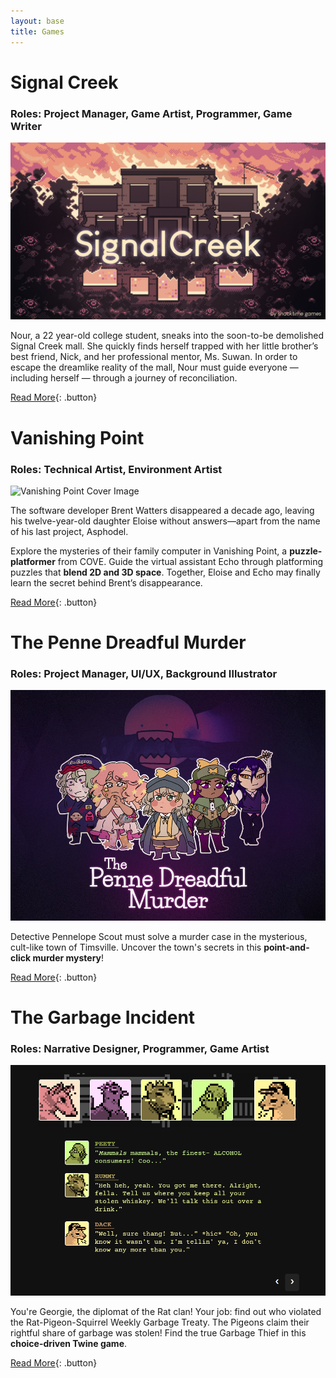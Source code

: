 ```yaml
---
layout: base
title: Games
---
```

# Signal Creek
### Roles: Project Manager, Game Artist, Programmer, Game Writer
![Signal Creek Cover Image](images/signal_creek_heroimage.png)

Nour, a 22 year-old college student, sneaks into the soon-to-be demolished Signal Creek mall. She quickly finds herself trapped with her little brother’s best friend, Nick, and her professional mentor, Ms. Suwan. In order to escape the dreamlike reality of the mall, Nour must guide everyone — including herself — through a journey of reconciliation.

[Read More](http://snacktimegamestudio.com/signalcreek){: .button}

# Vanishing Point
### Roles: Technical Artist, Environment Artist
![Vanishing Point Cover Image](images/vanishingpointcover.png)

The software developer Brent Watters disappeared a decade ago, leaving his twelve-year-old daughter Eloise without answers––apart from the name of his last project, Asphodel. 

Explore the mysteries of their family computer in Vanishing Point, a **puzzle-platformer** from COVE. Guide the virtual assistant Echo through platforming puzzles that **blend 2D and 3D space**. Together, Eloise and Echo may finally learn the secret behind Brent’s disappearance.

[Read More](vanishingpoint.html){: .button}

# The Penne Dreadful Murder
### Roles: Project Manager, UI/UX, Background Illustrator
![Penne Dreadful Cover Image](images/penne_thumbnail.png)

Detective Pennelope Scout must solve a murder case in the mysterious, cult-like town of Timsville. Uncover the town's secrets in this **point-and-click murder mystery**!

[Read More](pennedreadful.html){: .button}

# The Garbage Incident
### Roles: Narrative Designer, Programmer, Game Artist
![Garbage Incident Cover Image](images/garbageincident_thumbnail.png)

You're Georgie, the diplomat of the Rat clan! Your job: find out who violated the Rat-Pigeon-Squirrel Weekly Garbage Treaty. The Pigeons claim their rightful share of garbage was stolen! Find the true Garbage Thief in this **choice-driven Twine game**.

[Read More](garbageincident.html){: .button}
